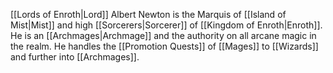 
[[Lords of Enroth|Lord]] Albert Newton is the Marquis of [[Island of Mist|Mist]] and high [[Sorcerers|Sorcerer]] of [[Kingdom of Enroth|Enroth]]. He is an [[Archmages|Archmage]] and the authority on all arcane magic in the realm. He handles the [[Promotion Quests]] of [[Mages]] to [[Wizards]] and further into [[Archmages]].

